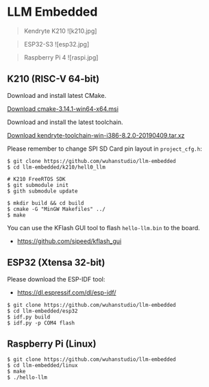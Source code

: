 # LLM Embedded

> Kendryte K210
![k210.jpg]

> ESP32-S3
![esp32.jpg]

> Raspberry Pi 4
![raspi.jpg]

## K210 (RISC-V 64-bit)

Download and install latest CMake.

[Download cmake-3.14.1-win64-x64.msi](https://github.com/Kitware/CMake/releases/download/v3.14.1/cmake-3.14.1-win64-x64.msi)

Download and install the latest toolchain.

[Download kendryte-toolchain-win-i386-8.2.0-20190409.tar.xz](https://github.com/kendryte/kendryte-gnu-toolchain/releases/download/v8.2.0-20190409/kendryte-toolchain-win-i386-8.2.0-20190409.tar.xz)

Please remember to change SPI SD Card pin layout in `project_cfg.h`:

```
$ git clone https://github.com/wuhanstudio/llm-embedded
$ cd llm-embedded/k210/hell0_llm

# K210 FreeRTOS SDK
$ git submodule init
$ gith submodule update

$ mkdir build && cd build
$ cmake -G "MinGW Makefiles" ../
$ make
```

You can use the KFlash GUI tool to flash `hello-llm.bin` to the board.

- https://github.com/sipeed/kflash_gui

## ESP32 (Xtensa 32-bit)

Please download the ESP-IDF tool:

- https://dl.espressif.com/dl/esp-idf/

```
$ git clone https://github.com/wuhanstudio/llm-embedded
$ cd llm-embedded/esp32
$ idf.py build
$ idf.py -p COM4 flash
```

## Raspberry Pi (Linux)

```
$ git clone https://github.com/wuhanstudio/llm-embedded
$ cd llm-embedded/linux
$ make
$ ./hello-llm
```
